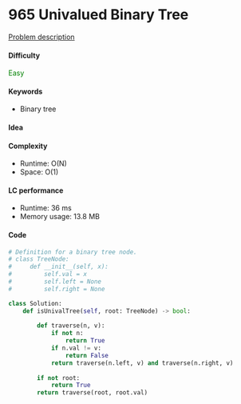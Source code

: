 965 Univalued Binary Tree   
=======================
[Problem description](https://leetcode.com/problems/univalued-binary-tree/)

#### Difficulty
<span style="color:green">Easy</span>

#### Keywords
- Binary tree

#### Idea

#### Complexity
- Runtime: O(N)
- Space: O(1)
  
#### LC performance
- Runtime: 36 ms
- Memory usage: 13.8 MB

#### Code
```python
# Definition for a binary tree node.
# class TreeNode:
#     def __init__(self, x):
#         self.val = x
#         self.left = None
#         self.right = None

class Solution:
    def isUnivalTree(self, root: TreeNode) -> bool:
        
        def traverse(n, v):
            if not n:
                return True
            if n.val != v:
                return False
            return traverse(n.left, v) and traverse(n.right, v)
        
        if not root:
            return True
        return traverse(root, root.val)
```